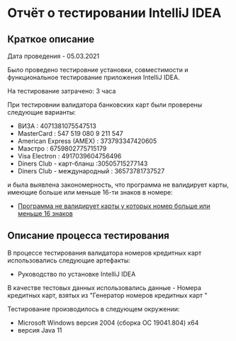 # Отчёт о тестировании IntelliJ IDEA

## Краткое описание

Дата проведения - 05.03.2021

 Было проведено тестировние установки, совместимости и функциональное тестирование  приложения IntelliJ IDEA.

На тестирование затрачено: 3 часа

При тестировнии валидатора банковских карт были проверены следующие варианты:

* ВИЗА : 4071381075547513 
* MasterCard : 547 519 080 9 211 547
* American Express (AMEX) : 373793347420605
* Маэстро : 6759802775715179
* Visa Electron : 4917039604756496
* Diners Club - карт-бланш :30505715277143
* Diners Club - международный : 36573781737527


и была выявлена закономерность, что программа не валидирует карты, имеющие больше или меньше 16-ти знаков в номере:

* [Программа не валидирует карты у которых номер больше или меньше 16 знаков](https://github.com/Natalya-Zavodnay/hw1-task2/issues/2)



## Описание процесса тестирования

В процессе тестирования валидатора номеров кредитных карт  использовались следующие артефакты:

* Руководство по установке IntelliJ IDEA


В качестве тестовых данных использовались данные  - Номера кредитных карт, взятых из "Генератор номеров кредитных карт "

Тестирование производилось в следующем окружении:
* Microsoft Windows версия 2004 (сборка ОС 19041.804) х64
* версия Java 11
